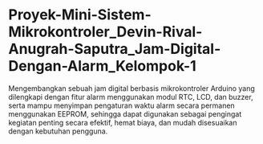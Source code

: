 # Proyek-Mini-Sistem-Mikrokontroler_Devin-Rival-Anugrah-Saputra_Jam-Digital-Dengan-Alarm_Kelompok-1
Mengembangkan sebuah jam digital berbasis mikrokontroler Arduino yang dilengkapi dengan fitur alarm menggunakan modul RTC, LCD, dan buzzer, serta mampu menyimpan pengaturan waktu alarm secara permanen menggunakan EEPROM, sehingga dapat digunakan sebagai pengingat kegiatan penting secara efektif, hemat biaya, dan mudah disesuaikan dengan kebutuhan pengguna.
